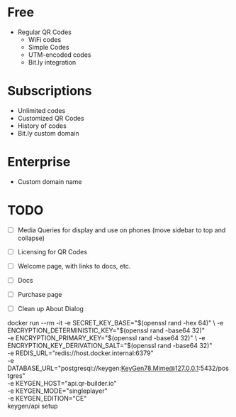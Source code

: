 
# Free
- Regular QR Codes
  - WiFi codes
  - Simple Codes
  - UTM-encoded codes
  - Bit.ly integration

# Subscriptions
- Unlimited codes
- Customized QR Codes
- History of codes
- Bit.ly custom domain

# Enterprise
- Custom domain name


# TODO

- [ ] Media Queries for display and use on phones (move sidebar to top and collapse)
- [ ] Licensing for QR Codes
- [ ] Welcome page, with links to docs, etc.
- [ ] Docs
- [ ] Purchase page
- [ ] Clean up About Dialog


docker run --rm -it -e SECRET_KEY_BASE="$(openssl rand -hex 64)" \
   -e ENCRYPTION_DETERMINISTIC_KEY="$(openssl rand -base64 32)" \
   -e ENCRYPTION_PRIMARY_KEY="$(openssl rand -base64 32)" \
   -e ENCRYPTION_KEY_DERIVATION_SALT="$(openssl rand -base64 32)" \
   -e REDIS_URL="redis://host.docker.internal:6379" \
   -e DATABASE_URL="postgresql://keygen:KeyGen78.Mime@127.0.0.1:5432/postgres"  \
   -e KEYGEN_HOST="api.qr-builder.io" \
   -e KEYGEN_MODE="singleplayer"   \
   -e KEYGEN_EDITION="CE" \
keygen/api setup